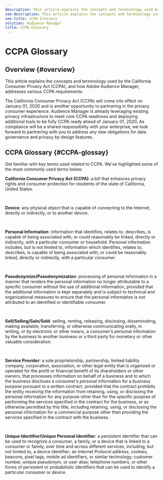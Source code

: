 ```yaml
---
description: This article explains the concepts and terminology used by the California Consumer Privacy Act (CCPA), and how Adobe Audience Manager, addresses various CCPA requirements.
seo-description: This article explains the concepts and terminology used by the California Consumer Privacy Act (CCPA), and how Adobe Audience Manager, addresses various CCPA requirements.
seo-title: CCPA Glossary
solution: Audience Manager
title: CCPA Glossary
---
```


# CCPA Glossary

## Overview {#overview}

This article explains the concepts and terminology used by the California Consumer Privacy Act (CCPA), and how Adobe Audience Manager, addresses various CCPA requirements.

The California Consumer Privacy Act (CCPA) will come into effect on January 01, 2020 and is another opportunity to partnering in the privacy consumer experience. Audience Manager is already leveraging existing privacy infrastructure to meet core CCPA readiness and deploying additional tools to be fully CCPA ready ahead of January 01, 2020. As compliance will be a shared responsibility with your enterprise, we look forward to partnering with you to address any new obligations for data governance and privacy by design features.

## CCPA Glossary {#CCPA-glossay}

Get familiar with key terms used related to CCPA. We’ve highlighted some of the most commonly used terms below.

**California Consumer Privacy Act (CCPA)**: a bill that enhances privacy rights and consumer protection for residents of the state of California, United States.

&nbsp;

**Device**: any physical object that is capable of connecting to the Internet, directly or indirectly, or to another device.

&nbsp;

**Personal Information**: information that identifies, relates to, describes, is capable of being associated with, or could reasonably be linked, directly or indirectly, with a particular consumer or household. Personal information includes, but is not limited to, information which identifies, relates to, describes, is capable of being associated with, or could be reasonably linked, directly or indirectly, with a particular consumer.

&nbsp;

**Pseudonymize/Pseudonymization**: processing of personal information in a manner that renders the personal information no longer attributable to a specific consumer without the use of additional information, provided that the additional information is kept separately and is subject to technical and organizational measures to ensure that the personal information is not attributed to an identified or identifiable consumer.

&nbsp;

**Sell/Selling/Sale/Sold**: selling, renting, releasing, disclosing, disseminating, making available, transferring, or otherwise communicating orally, in writing, or by electronic or other means, a consumer’s personal information by the business to another business or a third party for monetary or other valuable consideration.

&nbsp;

**Service Provider**: a sole proprietorship, partnership, limited liability company, corporation, association, or other legal entity that is organized or operated for the profit or financial benefit of its shareholders or other owners, that processes information on behalf of a business and to which the business discloses a consumer’s personal information for a business purpose pursuant to a written contract, provided that the contract prohibits the entity receiving the information from retaining, using, or disclosing the personal information for any purpose other than for the specific purpose of performing the services specified in the contract for the business, or as otherwise permitted by this title, including retaining, using, or disclosing the personal information for a commercial purpose other than providing the services specified in the contract with the business.

&nbsp;

**Unique Identifier/Unique Personal Identifier**: a persistent identifier that can be used to recognize a consumer, a family, or a device that is linked to a consumer or family, over time and across different services, including, but not limited to, a device identifier; an Internet Protocol address; cookies, beacons, pixel tags, mobile ad identifiers, or similar technology; customer number, unique pseudonym, or user alias; telephone numbers, or other forms of persistent or probabilistic identifiers that can be used to identify a particular consumer or device.
